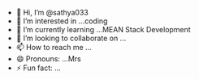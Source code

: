- 👋 Hi, I’m @sathya033
- 👀 I’m interested in ...coding
- 🌱 I’m currently learning ...MEAN Stack Development
- 💞️ I’m looking to collaborate on ...
- 📫 How to reach me ...
- 😄 Pronouns: ...Mrs
- ⚡ Fun fact: ...

<!---
sathya033/sathya033 is a ✨ special ✨ repository because its `README.md` (this file) appears on your GitHub profile.
You can click the Preview link to take a look at your changes.
--->
